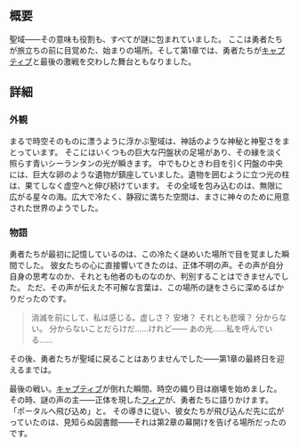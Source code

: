 <!-- title: 聖域 -->

<!-- quote: 心配しないで。これで永遠のお別れじゃないから。 -->

<!-- chapters: 0 -->

<!-- images: (聖域の全景 #1), (聖域の全景 #2), (聖域の全景 #3), (聖域の全景 #4), (聖域のコンセプトアート) --->

<!-- model: false -->

## 概要

聖域――その意味も役割も、すべてが謎に包まれていました。
ここは勇者たちが旅立ちの前に目覚めた、始まりの場所。そして第1章では、勇者たちが[キャプティブ](#entry:outsider-entry)と最後の激戦を交わした舞台ともなりました。

## 詳細

### 外観

まるで時空そのものに漂うように浮かぶ聖域は、神話のような神秘と神聖さをまとっています。
そこにはいくつもの巨大な円盤状の足場があり、その縁を淡く照らす青いシーランタンの光が瞬きます。
中でもひときわ目を引く円盤の中央には、巨大な卵のような遺物が鎮座していました。遺物を囲むように立つ光の柱は、果てしなく虚空へと伸び続けています。
その全域を包み込むのは、無限に広がる星々の海。広大で冷たく、静寂に満ちた空間は、まさに神々のために用意された世界のようでした。

### 物語

勇者たちが最初に記憶しているのは、この冷たく謎めいた場所で目を覚ました瞬間でした。
彼女たちの心に直接響いてきたのは、正体不明の声。その声が自分自身の思考なのか、それとも他者のものなのか、判別することはできませんでした。
ただ、その声が伝えた不可解な言葉は、この場所の謎をさらに深めるばかりだったのです。

> 消滅を前にして、私は感じる。虚しさ？
> 安堵？
> それとも悲嘆？
> 分からない。
> 分からないことだらけだ……けれど――
> あの光……私を呼んでいる……

その後、勇者たちが聖域に戻ることはありませんでした――第1章の最終日を迎えるまでは。

最後の戦い。[キャプティブ](#entry:outsider-entry)が倒れた瞬間、時空の織り目は崩壊を始めました。
その時、謎の声の主――正体を現した[フィア](#entry:iphania-entry)が、勇者たちに語りかけます。
「ポータルへ飛び込め」と。
その導きに従い、彼女たちが飛び込んだ先に広がっていたのは、見知らぬ図書館――それは第2章の幕開けを告げる場所だったのです。